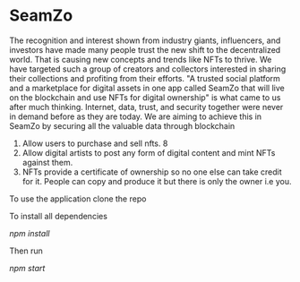 # SeamZo
The recognition and
interest shown from industry giants, influencers, and investors have made many people trust the
new shift to the decentralized world. That is causing new concepts and trends like NFTs to
thrive. We have targeted such a group of creators and collectors interested in sharing their
collections and profiting from their efforts. "A trusted social platform and a marketplace for
digital assets in one app called SeamZo that will live on the blockchain and use NFTs for
digital ownership" is what came to us after much thinking.
Internet, data, trust, and security together were never in demand before as they are today. We are
aiming to achieve this in SeamZo by securing all the valuable data through blockchain

1. Allow users to purchase and sell nfts.
8
2. Allow digital artists to post any form of digital content and mint NFTs
against them.
3. NFTs provide a certificate of ownership so no one else can take credit for
it. People can copy and produce it but there is only the owner i.e you.

To use the application clone the repo

To install all dependencies

*npm install*

Then run 

*npm start*
